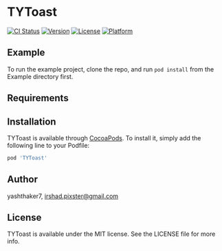 # TYToast

[![CI Status](http://img.shields.io/travis/yashthaker7/TYToast.svg?style=flat)](https://travis-ci.org/yashthaker7/TYToast)
[![Version](https://img.shields.io/cocoapods/v/TYToast.svg?style=flat)](http://cocoapods.org/pods/TYToast)
[![License](https://img.shields.io/cocoapods/l/TYToast.svg?style=flat)](http://cocoapods.org/pods/TYToast)
[![Platform](https://img.shields.io/cocoapods/p/TYToast.svg?style=flat)](http://cocoapods.org/pods/TYToast)

## Example

To run the example project, clone the repo, and run `pod install` from the Example directory first.

## Requirements

## Installation

TYToast is available through [CocoaPods](http://cocoapods.org). To install
it, simply add the following line to your Podfile:

```ruby
pod 'TYToast'
```

## Author

yashthaker7, irshad.pixster@gmail.com

## License

TYToast is available under the MIT license. See the LICENSE file for more info.
